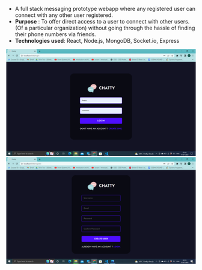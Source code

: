 - A full stack messaging prototype webapp where any registered user can connect with any other user registered.
- __Purpose__ : To offer direct access to a user to connect with other users. (Of a particular organization) without going through the hassle of finding their phone numbers via friends. 
- __Technologies used__: React, Node.js, MongoDB, Socket.io, Express 

![Login](1.png)
![SignUp](2.png)

